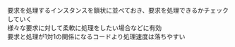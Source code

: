 要求を処理するインスタンスを鎖状に並べておき、要求を処理できるかチェックしていく
<br>
様々な要求に対して柔軟に処理をしたい場合などに有効
<br>
要求と処理が1対1の関係になるコードより処理速度は落ちやすい
